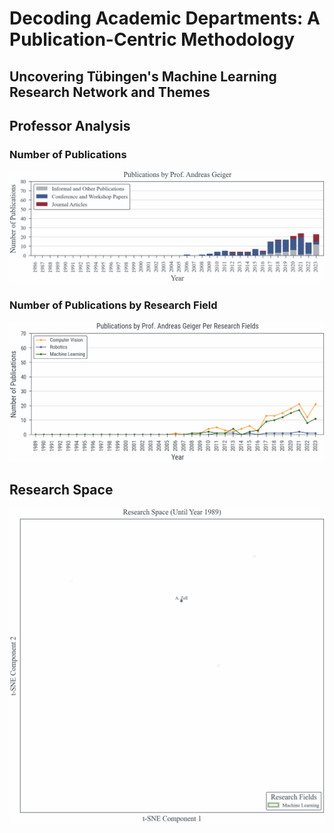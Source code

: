 # Decoding Academic Departments: A Publication-Centric Methodology
## Uncovering Tübingen's Machine Learning Research Network and Themes

## Professor Analysis

### Number of Publications

![](plt/PublicationsPerProfessor/PublicationsPerProfessor.gif)

### Number of Publications by Research Field

![](plt/PublicationsPerProfessorPerResearchFields/PublicationsPerProfessorPerResearchFields.gif)

## Research Space

![](plt/ResearchSpace/ResearchSpace.gif)
